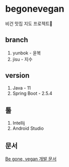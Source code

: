 # begonevegan
비건 맛집 지도 프로젝트🌱 

## branch 
1. yunbok - 윤복 
2. jisu - 지수 

## version
1. Java - 11 
2. Spring Boot - 2.5.4 

## 툴 
1. Intellij 
2. Android Studio

## 문서 
[Be gone, vegan 개발 문서](https://www.notion.so/9f8544ed4e17495ba31357d5aa89a610)
